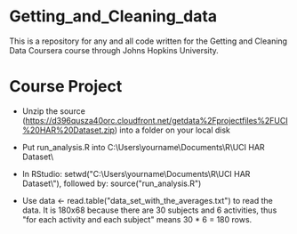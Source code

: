 # Getting_and_Cleaning_data
This is a repository for any and all code written for the Getting and Cleaning Data Coursera course 
through Johns Hopkins University.

# Course Project


- Unzip the source (https://d396qusza40orc.cloudfront.net/getdata%2Fprojectfiles%2FUCI%20HAR%20Dataset.zip) into a folder on your local disk

- Put run_analysis.R into C:\Users\yourname\Documents\R\UCI HAR Dataset\

- In RStudio: setwd("C:\\Users\\yourname\\Documents\\R\\UCI HAR Dataset\\"), followed by: source("run_analysis.R")

- Use data <- read.table("data_set_with_the_averages.txt") to read the data. It is 180x68 because there are 30 subjects and 6 activities, thus "for each activity and each subject" means 30 * 6 = 180 rows.
